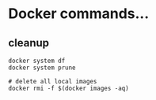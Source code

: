 # Docker commands...

## cleanup
```
docker system df
docker system prune

# delete all local images
docker rmi -f $(docker images -aq)

```
